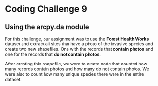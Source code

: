# Coding Challenge 9
## Using the arcpy.da module

For this challenge, our assignment was to use the **Forest Health Works** dataset and extract all sites that have a photo
of the invasive species and create two new shapefiles. One with the records that **contain photos** and one for the records that **do not contain photos**. 

After creating this shapefile, we were to create code that counted how many records contain photos and how many do not contain photos.
We were also to count how many unique species there were in the entire dataset.
